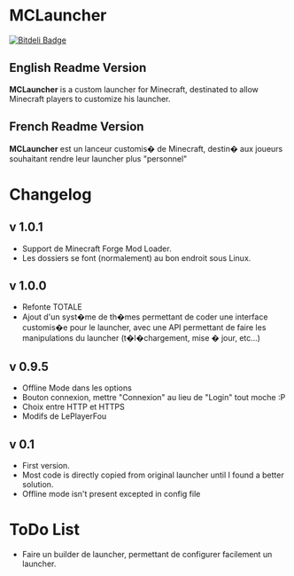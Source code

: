 MCLauncher
==========

[![Bitdeli Badge](https://d2weczhvl823v0.cloudfront.net/KokaKiwi/mclauncher/trend.png)](https://bitdeli.com/free "Bitdeli Badge")

English Readme Version
----------------------

**MCLauncher** is a custom launcher for Minecraft, destinated to allow Minecraft players to customize his launcher.

French Readme Version
---------------------

**MCLauncher** est un lanceur customis� de Minecraft, destin� aux joueurs souhaitant rendre leur launcher plus "personnel"

Changelog
=========

v 1.0.1
-----
* Support de Minecraft Forge Mod Loader.
* Les dossiers se font (normalement) au bon endroit sous Linux.

v 1.0.0
-----
* Refonte TOTALE
* Ajout d'un syst�me de th�mes permettant de coder une interface customis�e pour le launcher, avec une API permettant de faire les manipulations du launcher (t�l�chargement, mise � jour, etc...)

v 0.9.5
-----
* Offline Mode dans les options
* Bouton connexion, mettre "Connexion" au lieu de "Login" tout moche :P
* Choix entre HTTP et HTTPS
* Modifs de LePlayerFou

v 0.1
-----
* First version.
* Most code is directly copied from original launcher until I found a better solution.
* Offline mode isn't present excepted in config file

ToDo List
=========

* Faire un builder de launcher, permettant de configurer facilement un launcher.
